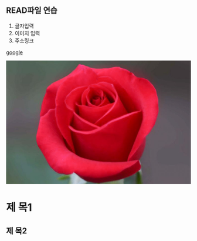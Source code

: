 ## READ파일 연습
1. 글자입력
2. 이미지 입력
3. 주소링크

[google](https://www.google.com/)

![rose](./img/rose.jpg)

제 목1
========

제 목2
-----------

